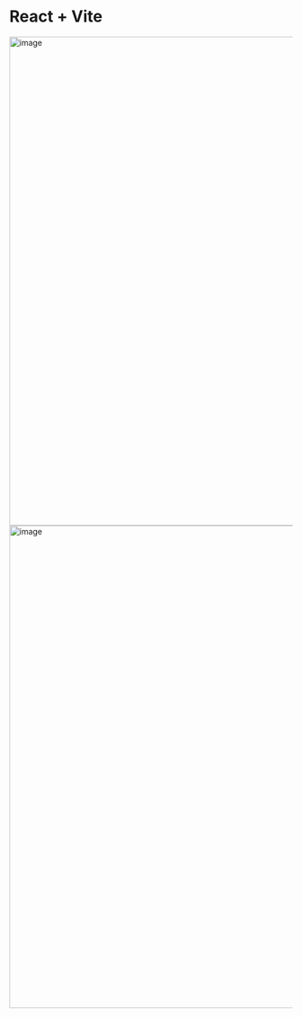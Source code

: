 # React + Vite

<img width="1892" height="869" alt="image" src="https://github.com/user-attachments/assets/0b1e235f-0f9f-4463-9c10-35cb31074c7f" />



<img width="1904" height="858" alt="image" src="https://github.com/user-attachments/assets/359b91c5-b8cf-4b68-841a-2ee73be04956" />
